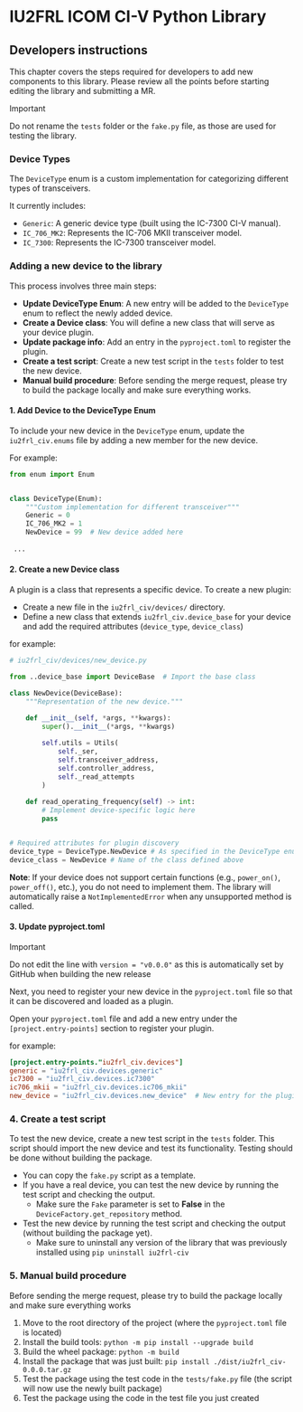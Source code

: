 # IU2FRL ICOM CI-V Python Library

## Developers instructions

This chapter covers the steps required for developers to add new components to this library. Please review all the points before starting editing the library and submitting a MR.

> [!IMPORTANT]
> Do not rename the `tests` folder or the `fake.py` file, as those are used for testing the library.

### Device Types

The `DeviceType` enum is a custom implementation for categorizing different types of transceivers.

It currently includes:

- `Generic`:  A generic device type (built using the IC-7300 CI-V manual).
- `IC_706_MK2`: Represents the IC-706 MKII transceiver model.
- `IC_7300`: Represents the IC-7300 transceiver model.

### Adding a new device to the library

This process involves three main steps:

- **Update DeviceType Enum**: A new entry will be added to the `DeviceType` enum to reflect the newly added device.
- **Create a Device class**: You will define a new class that will serve as your device plugin.
- **Update package info**: Add an entry in the `pyproject.toml` to register the plugin.
- **Create a test script**: Create a new test script in the `tests` folder to test the new device.
- **Manual build procedure**: Before sending the merge request, please try to build the package locally and make sure everything works.

#### 1. Add Device to the DeviceType Enum

To include your new device in the `DeviceType` enum, update the `iu2frl_civ.enums` file by adding a new member for the new device.

For example:

```python
from enum import Enum


class DeviceType(Enum):
    """Custom implementation for different transceiver"""
    Generic = 0
    IC_706_MK2 = 1
    NewDevice = 99  # New device added here
 
 ...
```

#### 2. Create a new Device class

A plugin is a class that represents a specific device. To create a new plugin:

- Create a new file in the `iu2frl_civ/devices/` directory.
- Define a new class that extends `iu2frl_civ.device_base` for your device and add the required attributes (`device_type`, `device_class`)

for example:

```python
# iu2frl_civ/devices/new_device.py

from ..device_base import DeviceBase  # Import the base class

class NewDevice(DeviceBase):
    """Representation of the new device."""
    
    def __init__(self, *args, **kwargs):
        super().__init__(*args, **kwargs)

        self.utils = Utils(
            self._ser,
            self.transceiver_address,
            self.controller_address,
            self._read_attempts
        )
    
    def read_operating_frequency(self) -> int:
        # Implement device-specific logic here
        pass


# Required attributes for plugin discovery
device_type = DeviceType.NewDevice # As specified in the DeviceType enum
device_class = NewDevice # Name of the class defined above
```

**Note**: If your device does not support certain functions (e.g., `power_on()`, `power_off()`, etc.), you do not need to implement them. The library will automatically raise a `NotImplementedError` when any unsupported method is called.

#### 3. Update pyproject.toml

> [!IMPORTANT]
> Do not edit the line with `version = "v0.0.0"` as this is automatically set by GitHub when building the new release

Next, you need to register your new device in the `pyproject.toml` file so that it can be discovered and loaded as a plugin.

Open your `pyproject.toml` file and add a new entry under the `[project.entry-points]` section to register your plugin.

for example:

```toml
[project.entry-points."iu2frl_civ.devices"]
generic = "iu2frl_civ.devices.generic"
ic7300 = "iu2frl_civ.devices.ic7300"
ic706_mkii = "iu2frl_civ.devices.ic706_mkii"
new_device = "iu2frl_civ.devices.new_device"  # New entry for the plugin
```

### 4. Create a test script

To test the new device, create a new test script in the `tests` folder. This script should import the new device and test its functionality. Testing should be done without building the package.

- You can copy the `fake.py` script as a template.
- If you have a real device, you can test the new device by running the test script and checking the output.
  - Make sure the `Fake` parameter is set to **False** in the `DeviceFactory.get_repository` method.
- Test the new device by running the test script and checking the output (without building the package yet).
  - Make sure to uninstall any version of the library that was previously installed using `pip uninstall iu2frl-civ`

### 5. Manual build procedure

Before sending the merge request, please try to build the package locally and make sure everything works

1. Move to the root directory of the project (where the `pyproject.toml` file is located)
2. Install the build tools: `python -m pip install --upgrade build`
3. Build the wheel package: `python -m build`
4. Install the package that was just built: `pip install ./dist/iu2frl_civ-0.0.0.tar.gz`
5. Test the package using the test code in the `tests/fake.py` file (the script will now use the newly built package)
6. Test the package using the code in the test file you just created
